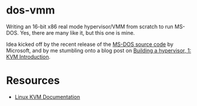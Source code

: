 # dos-vmm

Writing an 16-bit x86 real mode hypervisor/VMM from scratch to run MS-DOS. Yes, there are many like it, but this one is mine.

Idea kicked off by the recent release of the [MS-DOS source code](https://github.com/microsoft/MS-DOS) by Microsoft, and by me stumbling onto a blog post on [Building a hypervisor, 1: KVM Introduction](https://iovec.net/2024-01-29).

# Resources

* [Linux KVM Documentation](https://dri.freedesktop.org/docs/drm/virt/kvm/index.html)
